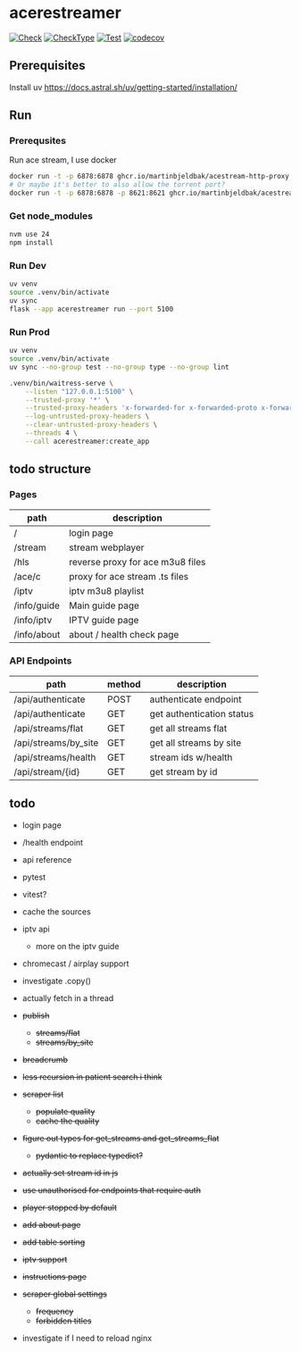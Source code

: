 # acerestreamer

[![Check](https://github.com/kism/AceReStreamer/actions/workflows/check.yml/badge.svg)](https://github.com/kism/AceReStreamer/actions/workflows/check.yml)
[![CheckType](https://github.com/kism/AceReStreamer/actions/workflows/check_types.yml/badge.svg)](https://github.com/kism/AceReStreamer/actions/workflows/check_types.yml)
[![Test](https://github.com/kism/AceReStreamer/actions/workflows/test.yml/badge.svg)](https://github.com/kism/AceReStreamer/actions/workflows/test.yml)
[![codecov](https://codecov.io/gh/kism/AceReStreamer/graph/badge.svg?token=FPGDA0ODT7)](https://codecov.io/gh/kism/AceReStreamer)

## Prerequisites

Install uv <https://docs.astral.sh/uv/getting-started/installation/>

## Run

### Prerequsites

Run ace stream, I use docker

```bash
docker run -t -p 6878:6878 ghcr.io/martinbjeldbak/acestream-http-proxy
# Or maybe it's better to also allow the torrent port?
docker run -t -p 6878:6878 -p 8621:8621 ghcr.io/martinbjeldbak/acestream-http-proxy
```

### Get node_modules

```bash
nvm use 24
npm install
```

### Run Dev

```bash
uv venv
source .venv/bin/activate
uv sync
flask --app acerestreamer run --port 5100
```

### Run Prod

```bash
uv venv
source .venv/bin/activate
uv sync --no-group test --no-group type --no-group lint

.venv/bin/waitress-serve \
    --listen "127.0.0.1:5100" \
    --trusted-proxy '*' \
    --trusted-proxy-headers 'x-forwarded-for x-forwarded-proto x-forwarded-port' \
    --log-untrusted-proxy-headers \
    --clear-untrusted-proxy-headers \
    --threads 4 \
    --call acerestreamer:create_app
```

## todo structure

### Pages

| path        | description                      |
| ----------- | -------------------------------- |
| /           | login page                       |
| /stream     | stream webplayer                 |
| /hls        | reverse proxy for ace m3u8 files |
| /ace/c      | proxy for ace stream .ts files   |
| /iptv       | iptv m3u8 playlist               |
| /info/guide | Main guide page                  |
| /info/iptv  | IPTV guide page                  |
| /info/about | about / health check page        |

### API Endpoints

| path                 | method | description               |
| -------------------- | ------ | ------------------------- |
| /api/authenticate    | POST   | authenticate endpoint     |
| /api/authenticate    | GET    | get authentication status |
| /api/streams/flat    | GET    | get all streams flat      |
| /api/streams/by_site | GET    | get all streams by site   |
| /api/streams/health  | GET    | stream ids w/health       |
| /api/stream/{id}     | GET    | get stream by id          |

## todo

- login page
- /health endpoint
- api reference
- pytest
- vitest?
- cache the sources
- iptv api
  - more on the iptv guide
- chromecast / airplay support
- investigate .copy()
- actually fetch in a thread

- ~~publish~~
  - ~~streams/flat~~
  - ~~streams/by_site~~
- ~~breadcrumb~~
- ~~less recursion in patient search i think~~
- ~~scraper list~~
  - ~~populate quality~~
  - ~~cache the quality~~
- ~~figure out types for get_streams and get_streams_flat~~
  - ~~pydantic to replace typedict?~~
- ~~actually set stream id in js~~
- ~~use unauthorised for endpoints that require auth~~
- ~~player stopped by default~~
- ~~add about page~~
- ~~add table sorting~~
- ~~iptv support~~
- ~~instructions page~~
- ~~scraper global settings~~
  - ~~frequency~~
  - ~~forbidden titles~~
- investigate if I need to reload nginx
